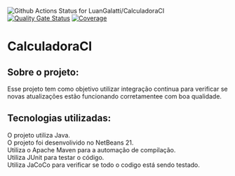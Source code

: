 ![Github Actions Status for LuanGalatti/CalculadoraCI](https://github.com/LuanGalatti/CalculadoraCI/workflows/Integra%C3%A7%C3%A3o%20contínua%20de%20Java%20com%20Maven/badge.svg(https://github.com/LuanGalatti/CalculadoraCI/actions))
[![Quality Gate Status](https://sonarcloud.io/api/project_badges/measure?project=LuanGalatti_CalculadoraCI&metric=alert_status)](https://sonarcloud.io/summary/new_code?id=LuanGalatti_CalculadoraCI)
[![Coverage](https://sonarcloud.io/api/project_badges/measure?project=LuanGalatti_CalculadoraCI&metric=coverage)](https://sonarcloud.io/component_measures?id=LuanGalatti_CalculadoraCI&metric=coverage)
# CalculadoraCI
## Sobre o projeto:
Esse projeto tem como objetivo utilizar integração continua para verificar se novas atualizações estão funcionando corretamentee com boa qualidade. 
 
## Tecnologias utilizadas:
O projeto utiliza Java. \
O projeto foi desenvolivido no NetBeans 21. \
Utiliza o Apache Maven para a automação de compilação. \
Utiliza JUnit para testar o código. \
Utiliza JaCoCo para verificar se todo o codigo está sendo testado. 
